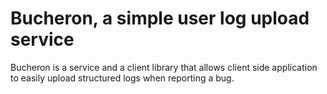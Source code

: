 # Bucheron, a simple user log upload service

Bucheron is a service and a client library that allows client side
application to easily upload structured logs when reporting a bug.


